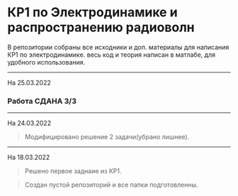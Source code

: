 # КР1 по Электродинамике и распространению радиоволн

В репозитории собраны все исходники и доп. материалы для написания КР1 по электродинамике. весь код и теория написан в матлабе, для удобного использования. 
___
На 25.03.2022

### Работа СДАНА 3/3
___
На 24.03.2022

> Модифицировано решение 2 задачи(убрано лишнее).
___
На 18.03.2022

> Решено первое заднаие из КР1.

> Создан пустой репозиторий и все папки подготовленны.
